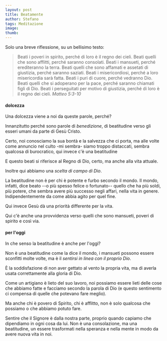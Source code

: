 ```yaml
---
layout: post
title: Beatamente 
author: Stefano
tags: Meditazione
image: 
thumb:
---
```


Solo una breve riflessione, su un bellisimo testo:

<blockquote>Beati i poveri in spirito, perché di loro è il regno dei cieli.
Beati quelli che sono afflitti, perché saranno consolati.
Beati i mansueti, perché erediteranno la terra.
Beati quelli che sono affamati e assetati di giustizia, perché saranno saziati.
Beati i misericordiosi, perché a loro misericordia sarà fatta.
Beati i puri di cuore, perché vedranno Dio.
Beati quelli che si adoperano per la pace, perché saranno chiamati figli di Dio.
Beati i perseguitati per motivo di giustizia, perché di loro è il regno dei cieli.
<em>Matteo 5:3-10</em></blockquote>

<h4>dolcezza</h4>
Una dolcezza viene a noi da queste parole, perché?

Innanzitutto perché sono parole di <em>benedizione</em>, di beatitudine verso gli esseri umani da parte di Gesù Cristo.

Certo, noi conosciamo la sua bontà e la salvezza che ci porta, ma alle volte come annuncio nel culto -mi sembra- siamo troppo distaccati, sembra qualcosa di burocratico, qui invece c'è una beatitudine

E questo beati si riferisce al Regno di Dio, certo, ma anche alla vita attuale.

Inoltre qui abbiamo una <em>scelta di campo di Dio</em>. 

La beatitudine non è per chi è potente e furbo secondo il mondo. Il mondo, infatti, dice beato --o più spesso felice o fortunato-- quello che ha più soldi, più potere, che sembra avere più successo negli affari, nella vita in genere. Indipendentemente da come abbia agito per quel fine.

Qui invece Gesù dà una priorità differente per la vita.

Qui c'è anche una provvidenza verso quelli che sono mansueti, poveri di spirito e così via.

<h4>per l'oggi</h4>
In che senso la beatitudine è anche per l'oggi?

Non è una beatitudine come la dice il mondo, i mansueti possono essere sconfitti molte volte, ma è il <em>sentirsi in linea con il proprio Dio</em>.

È la soddisfazione di non aver gettato al vento la propria vita, ma di averla usata correttamente alla gloria di Dio.

Come un artigiano è lieto del suo lavoro, noi possiamo essere lieti delle cose che abbiamo fatte e facciamo secondo la parola di Dio (e questo sentimento ci compensa di quelle che potevano fare meglio).

Ma anche chi è povero di Spirito, chi è afflitto, non è solo qualcosa che possiamo o che abbiamo potuto fare.

Sentire che il Signore è dalla nostra parte, proprio quando capiamo che dipendiamo in ogni cosa da lui. Non è una consolazione, ma una beatitudine, un essere trasformati nella speranza e nella mente in modo da avere nuova vita in noi.